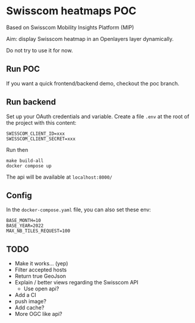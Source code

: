 # Swisscom heatmaps POC

Based on Swisscom Mobility Insights Platform (MIP)

Aim: display Swisscom heatmap in an Openlayers layer dynamically.

Do not try to use it for now.

## Run POC

If you want a quick frontend/backend demo, checkout the poc branch.

## Run backend

Set up your OAuth credentials and variable.
Create a file `.env` at the root of the project with this content:

```
SWISSCOM_CLIENT_ID=xxx
SWISSCOM_CLIENT_SECRET=xxx
```

Run then

```
make build-all
docker compose up
```

The api will be available at `localhost:8000/`

## Config

In the `docker-compose.yaml` file, you can also set these env:

```
BASE_MONTH=10
BASE_YEAR=2022
MAX_NB_TILES_REQUEST=100
```

## TODO

 - Make it works... (yep)
 - Filter accepted hosts
 - Return true GeoJson
 - Explain / better views regarding the Swisscom API
   - Use open api?
 - Add a CI
 - push image?
 - Add cache?
 - More OGC like api?

